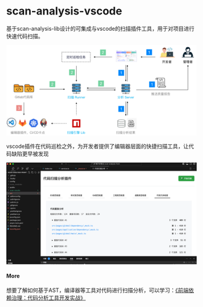 # scan-analysis-vscode

基于scan-analysis-lib设计的可集成与vscode的扫描插件工具，用于对项目进行快速代码扫描。

![技术方案](/image.png)

vscode插件在代码巡检之外，为开发者提供了编辑器层面的快捷扫描工具，让代码缺陷更早被发现

![技术方案](/image2.png)

#### More

想要了解如何基于AST，编译器等工具对代码进行扫描分析，可以学习：<a href="https://s.juejin.cn/ds/iMsB4RxQ/" target="_blank">《前端依赖治理：代码分析工具开发实战》</a>

